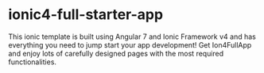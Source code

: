 # ionic4-full-starter-app
This ionic template is built using Angular 7 and Ionic Framework v4 and has everything you need to jump start your app development! Get Ion4FullApp and enjoy lots of carefully designed pages with the most required functionalities.
